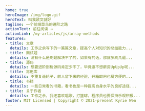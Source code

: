 ```yaml
---
home: true
heroImage: /img/logo.gif
heroText: 叫我欧文就好
tagline: 一个前端菜鸟的进阶之路
actionText: 前往阅读 →
actionLink: /my-articles/js/array-methods
features:
- title: 文章
  details: 工作之余写下的一篇篇文章，提高个人对知识的总结能力...
- title: 面试题
  details: 没有什么是刷题解决不了的，如果有的话，那就多刷几遍...
- title: 源码
  details: 想要进阶剖析源码肯定少不了，毕竟谁不想薪资UpUpUp呢...
- title: 常用库
  details: 不重复造轮子，前人留下来的经验，开箱即用也挺方便的...
- title: 书籍
  details: 一些日常看的书籍，看书也是一种提高自身水平的良好途径...
- title: 关于作者
  details: 工作之余，我还喜欢唱歌，打篮球，程序员也要保持乐观积极...
footer: MIT Licensed | Copyright © 2021-present Kyrie Wen
---
```

